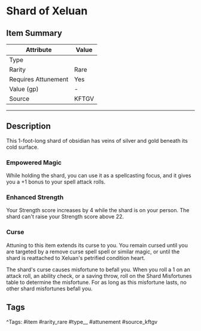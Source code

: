 # Shard of Xeluan

## Item Summary

| Attribute            | Value                        |
|----------------------|------------------------------|
| Type                 |   |
| Rarity               | Rare             |
| Requires Attunement  | Yes                |
| Value (gp)           | -    |
| Source               | KFTGV |

---

## Description

This 1-foot-long shard of obsidian has veins of silver and gold beneath its cold surface.

### Empowered Magic

While holding the shard, you can use it as a spellcasting focus, and it gives you a +1 bonus to your spell attack rolls.

### Enhanced Strength

Your Strength score increases by 4 while the shard is on your person. The shard can't raise your Strength score above 22.

### Curse

Attuning to this item extends its curse to you. You remain cursed until you are targeted by a remove curse spell spell or similar magic, or until the shard is reattached to Xeluan's petrified condition heart.

The shard's curse causes misfortune to befall you. When you roll a 1 on an attack roll, an ability check, or a saving throw, roll on the Shard Misfortunes table to determine the misfortune. For as long as this misfortune lasts, no other shard misfortunes befall you.

## Tags

^Tags: #item #rarity_rare #type__ #attunement #source_kftgv